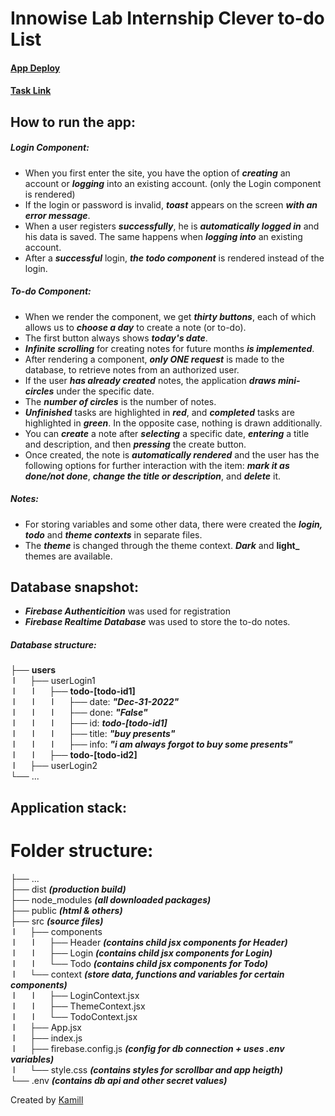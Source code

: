 # Innowise Lab Internship Clever to-do List

#### [App Deploy](https://amgod1.github.io/Innowise-Lab-Internship-Clever-to-do-List/)

#### [Task Link](https://drive.google.com/file/d/1r3jTVTyrosejvIxiuAnTM7U0XvD8vuCE/view?usp=share_link)

## How to run the app:

##### Login Component:

- When you first enter the site, you have the option of **_creating_** an account or **_logging_** into an existing account. (only the Login component is rendered)
- If the login or password is invalid, **_toast_** appears on the screen **_with an error message_**.
- When a user registers **_successfully_**, he is **_automatically logged in_** and his data is saved. The same happens when **_logging into_** an existing account.
- After a **_successful_** login, **_the todo component_** is rendered instead of the login.

##### To-do Component:

- When we render the component, we get **_thirty buttons_**, each of which allows us to **_choose a day_** to create a note (or to-do).
- The first button always shows **_today's date_**.
- **_Infinite scrolling_** for creating notes for future months **_is implemented_**.
- After rendering a component, **_only ONE request_** is made to the database, to retrieve notes from an authorized user.
- If the user **_has already created_** notes, the application **_draws mini-circles_** under the specific date.
- The **_number of circles_** is the number of notes.
- **_Unfinished_** tasks are highlighted in **_red_**, and **_completed_** tasks are highlighted in **_green_**. In the opposite case, nothing is drawn additionally.
- You can **_create_** a note after **_selecting_** a specific date, **_entering_** a title and description, and then **_pressing_** the create button.
- Once created, the note is **_automatically rendered_** and the user has the following options for further interaction with the item: **_mark it as done/not done_**, **_change the title or description_**, and **_delete_** it.

##### Notes:

- For storing variables and some other data, there were created the **_login, todo_** and **_theme contexts_** in separate files.
- The **_theme_** is changed through the theme context. **_Dark_** and **light\_** themes are available.

## Database snapshot:

- **_Firebase Authenticition_** was used for registration
- **_Firebase Realtime Database_** was used to store the to-do notes.

##### Database structure:

├── **users**  
 l      ├── userLogin1  
 l       l      ├── **todo-[todo-id1]**  
 l       l       l      ├── date: **_"Dec-31-2022"_**  
 l       l       l      ├── done: **_"False"_**  
 l       l       l      ├── id: **_todo-[todo-id1]_**  
 l       l       l      ├── title: **_"buy presents"_**  
 l       l       l      ├── info: **_"i am always forgot to buy some presents"_**  
 l       l      ├── **todo-[todo-id2]**  
 l      ├── userLogin2  
└── ...

## Application stack:

# Folder structure:

├── ...  
├── dist **_(production build)_**  
├── node_modules ***(all downloaded packages)***  
├── public **_(html & others)_**  
├── src **_(source files)_**  
 l      ├── components  
 l       l      ├── Header **_(contains child jsx components for Header)_**  
 l       l      ├── Login **_(contains child jsx components for Login)_**  
 l       l      └── Todo **_(contains child jsx components for Todo)_**  
 l      └── context **_(store data, functions and variables for certain components)_**  
 l       l      ├── LoginContext.jsx  
 l       l      ├── ThemeContext.jsx  
 l       l      └── TodoContext.jsx  
 l      ├── App.jsx  
 l      ├── index.js  
 l      ├── firebase.config.js ***(config for db connection + uses .env variables)***  
 l      └── style.css ***(contains styles for scrollbar and app heigth)***  
└── .env ***(contains db api and other secret values)***

Created by [Kamill](https://github.com/amgod1)
